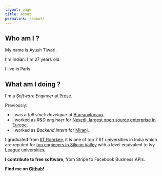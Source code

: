 ```yaml
---
layout: page
title: About
permalink: /about/
---
```


Who am I ?
----------
My name is Ayush Tiwari.

I'm Indian. I'm 27 years old.

I live in Paris.

What am I doing ?
----------------
I'm a *Software Engineer* at [Prose](https://prose.com).

Previously:
- I was a *full stack developer* at [Bureauxlocaux](bureauxlocaux.com).
- I worked as *R&D engineer* for [Nexedi, largest open source enterprise in Europe](https://www.nexedi.com/free-software).
- I worked as *Backend intern* for [Miranj](miranj.in).


I graduated from [IIT Roorkee](https://www.iitr.ac.in/), it is one of top 7 IIT universities in India which are reputed for [top engineers in Silicon Valley](https://qz.com/india/262730/why-iits-produce-more-entrepreneurs-than-ivy-league-institutions-like-harvard-or-yale/) with a level equivalent to Ivy League universities.

**I contribute to free software**, from Stripe to Facebook Business APIs.

**Find me on [Github](https://github.com/tiwariayush)!**
